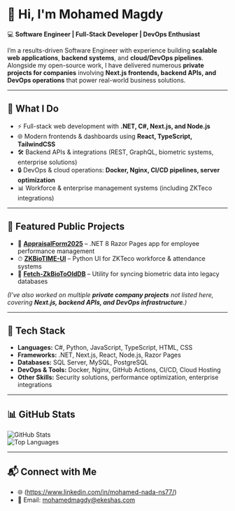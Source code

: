 # 👋 Hi, I'm Mohamed Magdy  

💻 **Software Engineer | Full-Stack Developer | DevOps Enthusiast**  

I’m a results-driven Software Engineer with experience building **scalable web applications**, **backend systems**, and **cloud/DevOps pipelines**. Alongside my open-source work, I have delivered numerous **private projects for companies** involving **Next.js frontends, backend APIs, and DevOps operations** that power real-world business solutions.  

---

## 🔹 What I Do
- ⚡ Full-stack web development with **.NET, C#, Next.js, and Node.js**  
- 🌐 Modern frontends & dashboards using **React, TypeScript, TailwindCSS**  
- 🛠 Backend APIs & integrations (REST, GraphQL, biometric systems, enterprise solutions)  
- 🔒 DevOps & cloud operations: **Docker, Nginx, CI/CD pipelines, server optimization**  
- 📊 Workforce & enterprise management systems (including ZKTeco integrations)  

---

## 🔹 Featured Public Projects
- 📝 **[AppraisalForm2025](https://github.com/mohamed-nada77/AppraisalForm2025)** – .NET 8 Razor Pages app for employee performance management  
- ⏱ **[ZKBioTIME-UI](https://github.com/mohamed-nada77/ZKBioTIME-UI)** – Python UI for ZKTeco workforce & attendance systems  
- 🔗 **[Fetch-ZkBioToOldDB](https://github.com/mohamed-nada77/Fetch-ZkBioToOldDB)** – Utility for syncing biometric data into legacy databases  

*(I’ve also worked on multiple **private company projects** not listed here, covering **Next.js, backend APIs, and DevOps infrastructure**.)*  

---

## 🔹 Tech Stack
- **Languages:** C#, Python, JavaScript, TypeScript, HTML, CSS  
- **Frameworks:** .NET, Next.js, React, Node.js, Razor Pages  
- **Databases:** SQL Server, MySQL, PostgreSQL  
- **DevOps & Tools:** Docker, Nginx, GitHub Actions, CI/CD, Cloud Hosting  
- **Other Skills:** Security solutions, performance optimization, enterprise integrations  

---

## 📊 GitHub Stats
![GitHub Stats](https://github-readme-stats.vercel.app/api?username=mohamed-nada77&show_icons=true&theme=dark)  
![Top Languages](https://github-readme-stats.vercel.app/api/top-langs/?username=mohamed-nada77&layout=compact&theme=dark)  

---

## 📬 Connect with Me
- 🌐 (https://www.linkedin.com/in/mohamed-nada-ns77/)
- 📧 Email: mohamedmagdy@ekeshas.com
